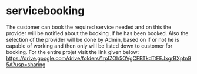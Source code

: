 # servicebooking
The customer can book the required service needed and on this the provider will be notified about the booking ,if he has been booked.
Also the selection of the provider will be done by Admin, based on if or not he is capable of working and then only will be listed down to customer for booking.
For the entire projet visit the link given below:
https://drive.google.com/drive/folders/1rpIZOh5OVgCFBTkdTtFEJxgrBXptn95A?usp=sharing

